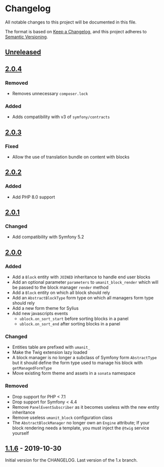 # Changelog

All notable changes to this project will be documented in this file.

The format is based on [Keep a Changelog](https://keepachangelog.com/en/1.0.0/),
and this project adheres to [Semantic Versioning](https://semver.org/spec/v2.0.0.html).

## [Unreleased]

## [2.0.4]

### Removed

- Removes unnecessary `composer.lock`

### Added

- Adds compatibility with v3 of `symfony/contracts`

## [2.0.3]

### Fixed

- Allow the use of translation bundle on content with blocks

## [2.0.2]

### Added

- Add PHP 8.0 support

## [2.0.1]

### Changed

- Add compatibility with Symfony 5.2

## [2.0.0]

### Added

- Add a `Block` entity with `JOINED` inheritance to handle end user blocks
- Add an optional parameter `parameters` to `umanit_block_render` which will be passed to the block manager `render`
  method
- Add a `Block` entity on which all block should rely
- Add an `AbstractBlockType` form type on which all managers form type should rely
- Add a new form theme for Sylius
- Add new javascripts events
    * `ublock.on_sort_start` before sorting blocks in a panel
    * `ublock.on_sort_end` after sorting blocks in a panel

### Changed

- Entities table are prefixed with `umanit_`
- Make the Twig extension lazy loaded
- A block manager is no longer a subclass of Symfony form `AbstractType` but it should define the form type used to
  manage his block with `getManagedFormType`
- Move existing form theme and assets in a `sonata` namespace

### Removed

- Drop support for PHP < 7.1
- Drop support for Symfony < 4.4
- Remove `PanelEventSubscriber` as it becomes useless with the new entity inheritance
- Remove useless `umanit_block` configuration class
- The `AbstractBlockManager` no longer own an `Engine` attribute; If your block rendering needs a template, you must
  inject the `@twig` service yourself

## [1.1.6] - 2019-10-30

Initial version for the CHANGELOG. Last version of the 1.x branch.

[Unreleased]: https://github.com/umanit/block-bundle/compare/2.0.4...2.x

[2.0.4]: https://github.com/umanit/block-bundle/compare/2.0.3...2.0.4

[2.0.3]: https://github.com/umanit/block-bundle/compare/2.0.2...2.0.3

[2.0.2]: https://github.com/umanit/block-bundle/compare/2.0.1...2.0.2

[2.0.1]: https://github.com/umanit/block-bundle/compare/2.0.0...2.0.1

[2.0.0]: https://github.com/umanit/block-bundle/compare/1.1.6...2.0.0

[1.1.6]: https://github.com/umanit/block-bundle/compare/0.1...1.1.6
